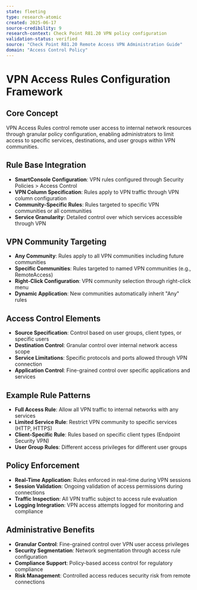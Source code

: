 ```yaml
---
state: fleeting
type: research-atomic
created: 2025-06-17
source-credibility: 9
research-context: Check Point R81.20 VPN policy configuration
validation-status: verified
source: "Check Point R81.20 Remote Access VPN Administration Guide"
domain: "Access Control Policy"
---
```


# VPN Access Rules Configuration Framework

## Core Concept
VPN Access Rules control remote user access to internal network resources through granular policy configuration, enabling administrators to limit access to specific services, destinations, and user groups within VPN communities.

## Rule Base Integration
- **SmartConsole Configuration**: VPN rules configured through Security Policies > Access Control
- **VPN Column Specification**: Rules apply to VPN traffic through VPN column configuration
- **Community-Specific Rules**: Rules targeted to specific VPN communities or all communities
- **Service Granularity**: Detailed control over which services accessible through VPN

## VPN Community Targeting
- **Any Community**: Rules apply to all VPN communities including future communities
- **Specific Communities**: Rules targeted to named VPN communities (e.g., RemoteAccess)
- **Right-Click Configuration**: VPN community selection through right-click menu
- **Dynamic Application**: New communities automatically inherit "Any" rules

## Access Control Elements
- **Source Specification**: Control based on user groups, client types, or specific users
- **Destination Control**: Granular control over internal network access scope
- **Service Limitations**: Specific protocols and ports allowed through VPN connection
- **Application Control**: Fine-grained control over specific applications and services

## Example Rule Patterns
- **Full Access Rule**: Allow all VPN traffic to internal networks with any services
- **Limited Service Rule**: Restrict VPN community to specific services (HTTP, HTTPS)
- **Client-Specific Rule**: Rules based on specific client types (Endpoint Security VPN)
- **User Group Rules**: Different access privileges for different user groups

## Policy Enforcement
- **Real-Time Application**: Rules enforced in real-time during VPN sessions
- **Session Validation**: Ongoing validation of access permissions during connections
- **Traffic Inspection**: All VPN traffic subject to access rule evaluation
- **Logging Integration**: VPN access attempts logged for monitoring and compliance

## Administrative Benefits
- **Granular Control**: Fine-grained control over VPN user access privileges
- **Security Segmentation**: Network segmentation through access rule configuration
- **Compliance Support**: Policy-based access control for regulatory compliance
- **Risk Management**: Controlled access reduces security risk from remote connections